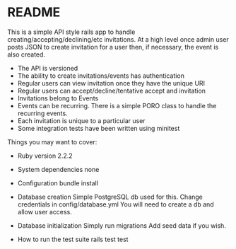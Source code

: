 # README

This is a simple API style rails app to handle creating/accepting/declining/etc
invitations. At a high level once admin user posts JSON to create invitation
for a user then, if necessary, the event is also created.

* The API is versioned
* The ability to create invitations/events has authentication
* Regular users can view invitation once they have the unique URI
* Regular users can accept/decline/tentative accept and invitation
* Invitations belong to Events
* Events can be recurring. There is a simple PORO class to handle the recurring
  events.
* Each invitation is unique to a particular user
* Some integration tests have been written using minitest

Things you may want to cover:

* Ruby version
2.2.2

* System dependencies
none

* Configuration
bundle install

* Database creation
Simple PostgreSQL db used for this. Change credentials in config/database.yml
You will need to create a db and allow user access.

* Database initialization
Simply run migrations
Add seed data if you wish.

* How to run the test suite
rails test test
